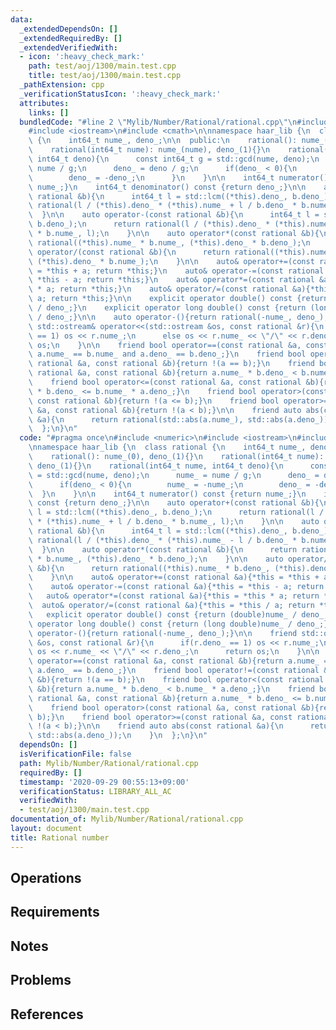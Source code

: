 ```yaml
---
data:
  _extendedDependsOn: []
  _extendedRequiredBy: []
  _extendedVerifiedWith:
  - icon: ':heavy_check_mark:'
    path: test/aoj/1300/main.test.cpp
    title: test/aoj/1300/main.test.cpp
  _pathExtension: cpp
  _verificationStatusIcon: ':heavy_check_mark:'
  attributes:
    links: []
  bundledCode: "#line 2 \"Mylib/Number/Rational/rational.cpp\"\n#include <numeric>\n\
    #include <iostream>\n#include <cmath>\n\nnamespace haar_lib {\n  class rational\
    \ {\n    int64_t nume_, deno_;\n\n  public:\n    rational(): nume_(0), deno_(1){}\n\
    \    rational(int64_t nume): nume_(nume), deno_(1){}\n    rational(int64_t nume,\
    \ int64_t deno){\n      const int64_t g = std::gcd(nume, deno);\n      nume_ =\
    \ nume / g;\n      deno_ = deno / g;\n      if(deno_ < 0){\n        nume_ = -nume_;\n\
    \        deno_ = -deno_;\n      }\n    }\n\n    int64_t numerator() const {return\
    \ nume_;}\n    int64_t denominator() const {return deno_;}\n\n    auto operator+(const\
    \ rational &b){\n      int64_t l = std::lcm((*this).deno_, b.deno_);\n      return\
    \ rational(l / (*this).deno_ * (*this).nume_ + l / b.deno_ * b.nume_, l);\n  \
    \  }\n\n    auto operator-(const rational &b){\n      int64_t l = std::lcm((*this).deno_,\
    \ b.deno_);\n      return rational(l / (*this).deno_ * (*this).nume_ - l / b.deno_\
    \ * b.nume_, l);\n    }\n\n    auto operator*(const rational &b){\n      return\
    \ rational((*this).nume_ * b.nume_, (*this).deno_ * b.deno_);\n    }\n\n    auto\
    \ operator/(const rational &b){\n      return rational((*this).nume_ * b.deno_,\
    \ (*this).deno_ * b.nume_);\n    }\n\n    auto& operator+=(const rational &a){*this\
    \ = *this + a; return *this;}\n    auto& operator-=(const rational &a){*this =\
    \ *this - a; return *this;}\n    auto& operator*=(const rational &a){*this = *this\
    \ * a; return *this;}\n    auto& operator/=(const rational &a){*this = *this /\
    \ a; return *this;}\n\n    explicit operator double() const {return (double)nume_\
    \ / deno_;}\n    explicit operator long double() const {return (long double)nume_\
    \ / deno_;}\n\n    auto operator-(){return rational(-nume_, deno_);}\n\n    friend\
    \ std::ostream& operator<<(std::ostream &os, const rational &r){\n      if(r.deno_\
    \ == 1) os << r.nume_;\n      else os << r.nume_ << \"/\" << r.deno_;\n      return\
    \ os;\n    }\n\n    friend bool operator==(const rational &a, const rational &b){return\
    \ a.nume_ == b.nume_ and a.deno_ == b.deno_;}\n    friend bool operator!=(const\
    \ rational &a, const rational &b){return !(a == b);}\n    friend bool operator<(const\
    \ rational &a, const rational &b){return a.nume_ * b.deno_ < b.nume_ * a.deno_;}\n\
    \    friend bool operator<=(const rational &a, const rational &b){return a.nume_\
    \ * b.deno_ <= b.nume_ * a.deno_;}\n    friend bool operator>(const rational &a,\
    \ const rational &b){return !(a <= b);}\n    friend bool operator>=(const rational\
    \ &a, const rational &b){return !(a < b);}\n\n    friend auto abs(const rational\
    \ &a){\n      return rational(std::abs(a.nume_), std::abs(a.deno_));\n    }\n\
    \  };\n}\n"
  code: "#pragma once\n#include <numeric>\n#include <iostream>\n#include <cmath>\n\
    \nnamespace haar_lib {\n  class rational {\n    int64_t nume_, deno_;\n\n  public:\n\
    \    rational(): nume_(0), deno_(1){}\n    rational(int64_t nume): nume_(nume),\
    \ deno_(1){}\n    rational(int64_t nume, int64_t deno){\n      const int64_t g\
    \ = std::gcd(nume, deno);\n      nume_ = nume / g;\n      deno_ = deno / g;\n\
    \      if(deno_ < 0){\n        nume_ = -nume_;\n        deno_ = -deno_;\n    \
    \  }\n    }\n\n    int64_t numerator() const {return nume_;}\n    int64_t denominator()\
    \ const {return deno_;}\n\n    auto operator+(const rational &b){\n      int64_t\
    \ l = std::lcm((*this).deno_, b.deno_);\n      return rational(l / (*this).deno_\
    \ * (*this).nume_ + l / b.deno_ * b.nume_, l);\n    }\n\n    auto operator-(const\
    \ rational &b){\n      int64_t l = std::lcm((*this).deno_, b.deno_);\n      return\
    \ rational(l / (*this).deno_ * (*this).nume_ - l / b.deno_ * b.nume_, l);\n  \
    \  }\n\n    auto operator*(const rational &b){\n      return rational((*this).nume_\
    \ * b.nume_, (*this).deno_ * b.deno_);\n    }\n\n    auto operator/(const rational\
    \ &b){\n      return rational((*this).nume_ * b.deno_, (*this).deno_ * b.nume_);\n\
    \    }\n\n    auto& operator+=(const rational &a){*this = *this + a; return *this;}\n\
    \    auto& operator-=(const rational &a){*this = *this - a; return *this;}\n \
    \   auto& operator*=(const rational &a){*this = *this * a; return *this;}\n  \
    \  auto& operator/=(const rational &a){*this = *this / a; return *this;}\n\n \
    \   explicit operator double() const {return (double)nume_ / deno_;}\n    explicit\
    \ operator long double() const {return (long double)nume_ / deno_;}\n\n    auto\
    \ operator-(){return rational(-nume_, deno_);}\n\n    friend std::ostream& operator<<(std::ostream\
    \ &os, const rational &r){\n      if(r.deno_ == 1) os << r.nume_;\n      else\
    \ os << r.nume_ << \"/\" << r.deno_;\n      return os;\n    }\n\n    friend bool\
    \ operator==(const rational &a, const rational &b){return a.nume_ == b.nume_ and\
    \ a.deno_ == b.deno_;}\n    friend bool operator!=(const rational &a, const rational\
    \ &b){return !(a == b);}\n    friend bool operator<(const rational &a, const rational\
    \ &b){return a.nume_ * b.deno_ < b.nume_ * a.deno_;}\n    friend bool operator<=(const\
    \ rational &a, const rational &b){return a.nume_ * b.deno_ <= b.nume_ * a.deno_;}\n\
    \    friend bool operator>(const rational &a, const rational &b){return !(a <=\
    \ b);}\n    friend bool operator>=(const rational &a, const rational &b){return\
    \ !(a < b);}\n\n    friend auto abs(const rational &a){\n      return rational(std::abs(a.nume_),\
    \ std::abs(a.deno_));\n    }\n  };\n}\n"
  dependsOn: []
  isVerificationFile: false
  path: Mylib/Number/Rational/rational.cpp
  requiredBy: []
  timestamp: '2020-09-29 00:55:13+09:00'
  verificationStatus: LIBRARY_ALL_AC
  verifiedWith:
  - test/aoj/1300/main.test.cpp
documentation_of: Mylib/Number/Rational/rational.cpp
layout: document
title: Rational number
---
```


## Operations

## Requirements

## Notes

## Problems

## References
